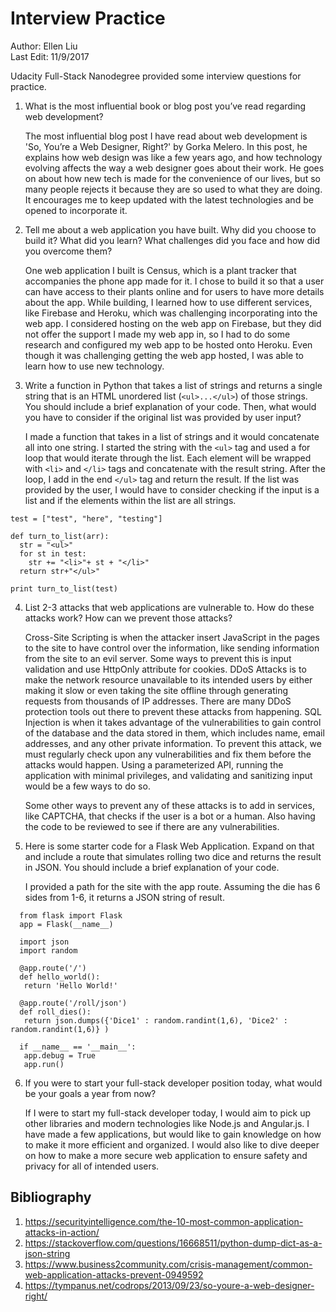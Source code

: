 # Interview Practice
Author: Ellen Liu
<br>Last Edit: 11/9/2017

Udacity Full-Stack Nanodegree provided some interview questions for practice.

1) What is the most influential book or blog post you’ve read regarding web
development?

    The most influential blog post I have read about web development is 'So, You’re
a Web Designer, Right?' by Gorka Melero. In this post, he explains how web design
was like a few years ago, and how technology evolving affects the way
a web designer goes about their work. He goes on about how new tech is made for
the convenience of our lives, but so many people rejects it because they
are so used to what they are doing. It encourages me to keep updated with the
latest technologies and be opened to incorporate it.

2) Tell me about a web application you have built. Why did you choose to build
it? What did you learn? What challenges did you face and how did you overcome
them?

    One web application I built is Census, which is a plant tracker that accompanies
the phone app made for it. I chose to build it so that a user can have access to
their plants online and for users to have more details about the app. While building,
I learned how to use different services, like Firebase and Heroku,
which was challenging incorporating into the web app. I considered hosting on
the web app on Firebase, but they did not offer the support I made my web app in,
so I had to do some research and configured my web app to be hosted onto Heroku.
Even though it was challenging getting the web app hosted, I was able to learn
how to use new technology.

3) Write a function in Python that takes a list of strings and returns a single
string that is an HTML unordered list (`<ul>...</ul>`) of those strings. You
should include a brief explanation of your code. Then, what would you have to
consider if the original list was provided by user input?

    I made a function that takes in a list of strings and it would concatenate all
into one string. I started the string with the `<ul>` tag and used a for loop that
would iterate through the list. Each element will be wrapped with `<li>` and `</li>`
tags and concatenate with the result string. After the loop, I add in the end
`</ul>` tag and return the result. If the list was provided by the user, I would
have to consider checking if the input is a list and if the elements within the
list are all strings.


```
test = ["test", "here", "testing"]

def turn_to_list(arr):
  str = "<ul>"
  for st in test:
    str += "<li>"+ st + "</li>"
  return str+"</ul>"

print turn_to_list(test)
```

4) List 2-3 attacks that web applications are vulnerable to. How do these
attacks work? How can we prevent those attacks?

    Cross-Site Scripting is when the attacker insert JavaScript in the pages to the
site to have control over the information, like sending information from the
site to an evil server. Some ways to prevent this is input validation and use
HttpOnly attribute for cookies.
    DDoS Attacks is to make the network resource unavailable to its intended users
by either making it slow or even taking the site offline through generating
requests from thousands of IP addresses. There are many DDoS protection tools
out there to prevent these attacks from happening.
    SQL Injection is when it takes advantage of the vulnerabilities to gain control
of the database and the data stored in them, which includes name, email
addresses, and any other private information. To prevent this attack, we must
regularly check upon any vulnerabilities and fix them before the attacks would
happen. Using a parameterized API, running the application with minimal
privileges, and validating and sanitizing input would be a few ways to do so.

    Some other ways to prevent any of these attacks is to add in services, like
CAPTCHA, that checks if the user is a bot or a human. Also having the code to
be reviewed to see if there are any vulnerabilities.

5) Here is some starter code for a Flask Web Application. Expand on that and
include a route that simulates rolling two dice and returns the result in JSON.
You should include a brief explanation of your code.

    I provided a path for the site with the app route. Assuming the die has 6 sides
from 1-6, it returns a JSON string of result.

```
  from flask import Flask
  app = Flask(__name__)

  import json
  import random

  @app.route('/')
  def hello_world():
   return 'Hello World!'

  @app.route('/roll/json')
  def roll_dies():
   return json.dumps({'Dice1' : random.randint(1,6), 'Dice2' : random.randint(1,6)} )

  if __name__ == '__main__':
   app.debug = True
   app.run()
```

6) If you were to start your full-stack developer position today, what would be
your goals a year from now?

    If I were to start my full-stack developer today, I would aim to pick up other
libraries and modern technologies like Node.js and Angular.js. I have made a few
applications, but would like to gain knowledge on how to make it more efficient
and organized. I would also like to dive deeper on how to make a more secure web
application to ensure safety and privacy for all of intended users.

## Bibliography
1) https://securityintelligence.com/the-10-most-common-application-attacks-in-action/
2) https://stackoverflow.com/questions/16668511/python-dump-dict-as-a-json-string
3) https://www.business2community.com/crisis-management/common-web-application-attacks-prevent-0949592
4) https://tympanus.net/codrops/2013/09/23/so-youre-a-web-designer-right/
